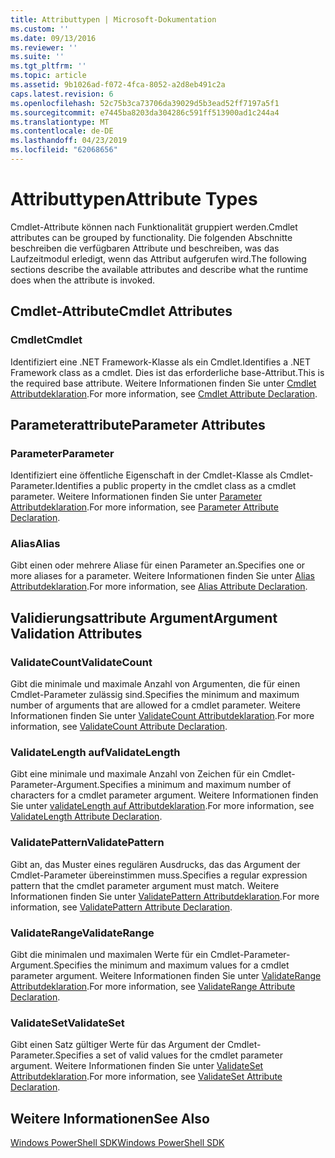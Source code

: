 ```yaml
---
title: Attributtypen | Microsoft-Dokumentation
ms.custom: ''
ms.date: 09/13/2016
ms.reviewer: ''
ms.suite: ''
ms.tgt_pltfrm: ''
ms.topic: article
ms.assetid: 9b1026ad-f072-4fca-8052-a2d8eb491c2a
caps.latest.revision: 6
ms.openlocfilehash: 52c75b3ca73706da39029d5b3ead52ff7197a5f1
ms.sourcegitcommit: e7445ba8203da304286c591ff513900ad1c244a4
ms.translationtype: MT
ms.contentlocale: de-DE
ms.lasthandoff: 04/23/2019
ms.locfileid: "62068656"
---
```

# <a name="attribute-types"></a><span data-ttu-id="1c027-102">Attributtypen</span><span class="sxs-lookup"><span data-stu-id="1c027-102">Attribute Types</span></span>

<span data-ttu-id="1c027-103">Cmdlet-Attribute können nach Funktionalität gruppiert werden.</span><span class="sxs-lookup"><span data-stu-id="1c027-103">Cmdlet attributes can be grouped by functionality.</span></span>
<span data-ttu-id="1c027-104">Die folgenden Abschnitte beschreiben die verfügbaren Attribute und beschreiben, was das Laufzeitmodul erledigt, wenn das Attribut aufgerufen wird.</span><span class="sxs-lookup"><span data-stu-id="1c027-104">The following sections describe the available attributes and describe what the runtime does when the attribute is invoked.</span></span>

## <a name="cmdlet-attributes"></a><span data-ttu-id="1c027-105">Cmdlet-Attribute</span><span class="sxs-lookup"><span data-stu-id="1c027-105">Cmdlet Attributes</span></span>

### <a name="cmdlet"></a><span data-ttu-id="1c027-106">Cmdlet</span><span class="sxs-lookup"><span data-stu-id="1c027-106">Cmdlet</span></span>

<span data-ttu-id="1c027-107">Identifiziert eine .NET Framework-Klasse als ein Cmdlet.</span><span class="sxs-lookup"><span data-stu-id="1c027-107">Identifies a .NET Framework class as a cmdlet.</span></span>
<span data-ttu-id="1c027-108">Dies ist das erforderliche base-Attribut.</span><span class="sxs-lookup"><span data-stu-id="1c027-108">This is the required base attribute.</span></span>
<span data-ttu-id="1c027-109">Weitere Informationen finden Sie unter [Cmdlet Attributdeklaration](./cmdlet-attribute-declaration.md).</span><span class="sxs-lookup"><span data-stu-id="1c027-109">For more information, see [Cmdlet Attribute Declaration](./cmdlet-attribute-declaration.md).</span></span>

## <a name="parameter-attributes"></a><span data-ttu-id="1c027-110">Parameterattribute</span><span class="sxs-lookup"><span data-stu-id="1c027-110">Parameter Attributes</span></span>

### <a name="parameter"></a><span data-ttu-id="1c027-111">Parameter</span><span class="sxs-lookup"><span data-stu-id="1c027-111">Parameter</span></span>

<span data-ttu-id="1c027-112">Identifiziert eine öffentliche Eigenschaft in der Cmdlet-Klasse als Cmdlet-Parameter.</span><span class="sxs-lookup"><span data-stu-id="1c027-112">Identifies a public property in the cmdlet class as a cmdlet parameter.</span></span>
<span data-ttu-id="1c027-113">Weitere Informationen finden Sie unter [Parameter Attributdeklaration](./parameter-attribute-declaration.md).</span><span class="sxs-lookup"><span data-stu-id="1c027-113">For more information, see [Parameter Attribute Declaration](./parameter-attribute-declaration.md).</span></span>

### <a name="alias"></a><span data-ttu-id="1c027-114">Alias</span><span class="sxs-lookup"><span data-stu-id="1c027-114">Alias</span></span>

<span data-ttu-id="1c027-115">Gibt einen oder mehrere Aliase für einen Parameter an.</span><span class="sxs-lookup"><span data-stu-id="1c027-115">Specifies one or more aliases for a parameter.</span></span>
<span data-ttu-id="1c027-116">Weitere Informationen finden Sie unter [Alias Attributdeklaration](./alias-attribute-declaration.md).</span><span class="sxs-lookup"><span data-stu-id="1c027-116">For more information, see [Alias Attribute Declaration](./alias-attribute-declaration.md).</span></span>

## <a name="argument-validation-attributes"></a><span data-ttu-id="1c027-117">Validierungsattribute Argument</span><span class="sxs-lookup"><span data-stu-id="1c027-117">Argument Validation Attributes</span></span>

### <a name="validatecount"></a><span data-ttu-id="1c027-118">ValidateCount</span><span class="sxs-lookup"><span data-stu-id="1c027-118">ValidateCount</span></span>

<span data-ttu-id="1c027-119">Gibt die minimale und maximale Anzahl von Argumenten, die für einen Cmdlet-Parameter zulässig sind.</span><span class="sxs-lookup"><span data-stu-id="1c027-119">Specifies the minimum and maximum number of arguments that are allowed for a cmdlet parameter.</span></span>
<span data-ttu-id="1c027-120">Weitere Informationen finden Sie unter [ValidateCount Attributdeklaration](./validatecount-attribute-declaration.md).</span><span class="sxs-lookup"><span data-stu-id="1c027-120">For more information, see [ValidateCount Attribute Declaration](./validatecount-attribute-declaration.md).</span></span>

### <a name="validatelength"></a><span data-ttu-id="1c027-121">ValidateLength auf</span><span class="sxs-lookup"><span data-stu-id="1c027-121">ValidateLength</span></span>

<span data-ttu-id="1c027-122">Gibt eine minimale und maximale Anzahl von Zeichen für ein Cmdlet-Parameter-Argument.</span><span class="sxs-lookup"><span data-stu-id="1c027-122">Specifies a minimum and maximum number of characters for a cmdlet parameter argument.</span></span>
<span data-ttu-id="1c027-123">Weitere Informationen finden Sie unter [validateLength auf Attributdeklaration](./validatelength-attribute-declaration.md).</span><span class="sxs-lookup"><span data-stu-id="1c027-123">For more information, see [ValidateLength Attribute Declaration](./validatelength-attribute-declaration.md).</span></span>

### <a name="validatepattern"></a><span data-ttu-id="1c027-124">ValidatePattern</span><span class="sxs-lookup"><span data-stu-id="1c027-124">ValidatePattern</span></span>

<span data-ttu-id="1c027-125">Gibt an, das Muster eines regulären Ausdrucks, das das Argument der Cmdlet-Parameter übereinstimmen muss.</span><span class="sxs-lookup"><span data-stu-id="1c027-125">Specifies a regular expression pattern that the cmdlet parameter argument must match.</span></span>
<span data-ttu-id="1c027-126">Weitere Informationen finden Sie unter [ValidatePattern Attributdeklaration](./validatepattern-attribute-declaration.md).</span><span class="sxs-lookup"><span data-stu-id="1c027-126">For more information, see [ValidatePattern Attribute Declaration](./validatepattern-attribute-declaration.md).</span></span>

### <a name="validaterange"></a><span data-ttu-id="1c027-127">ValidateRange</span><span class="sxs-lookup"><span data-stu-id="1c027-127">ValidateRange</span></span>

<span data-ttu-id="1c027-128">Gibt die minimalen und maximalen Werte für ein Cmdlet-Parameter-Argument.</span><span class="sxs-lookup"><span data-stu-id="1c027-128">Specifies the minimum and maximum values for a cmdlet parameter argument.</span></span>
<span data-ttu-id="1c027-129">Weitere Informationen finden Sie unter [ValidateRange Attributdeklaration](./validaterange-attribute-declaration.md).</span><span class="sxs-lookup"><span data-stu-id="1c027-129">For more information, see [ValidateRange Attribute Declaration](./validaterange-attribute-declaration.md).</span></span>

### <a name="validateset"></a><span data-ttu-id="1c027-130">ValidateSet</span><span class="sxs-lookup"><span data-stu-id="1c027-130">ValidateSet</span></span>

<span data-ttu-id="1c027-131">Gibt einen Satz gültiger Werte für das Argument der Cmdlet-Parameter.</span><span class="sxs-lookup"><span data-stu-id="1c027-131">Specifies a set of valid values for the cmdlet parameter argument.</span></span>
<span data-ttu-id="1c027-132">Weitere Informationen finden Sie unter [ValidateSet Attributdeklaration](./validateset-attribute-declaration.md).</span><span class="sxs-lookup"><span data-stu-id="1c027-132">For more information, see [ValidateSet Attribute Declaration](./validateset-attribute-declaration.md).</span></span>

## <a name="see-also"></a><span data-ttu-id="1c027-133">Weitere Informationen</span><span class="sxs-lookup"><span data-stu-id="1c027-133">See Also</span></span>

[<span data-ttu-id="1c027-134">Windows PowerShell SDK</span><span class="sxs-lookup"><span data-stu-id="1c027-134">Windows PowerShell SDK</span></span>](../windows-powershell-reference.md)
